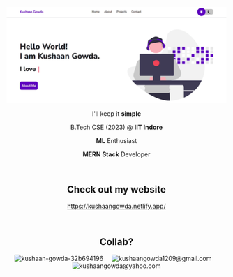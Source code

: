 <img
			src="./images/vidgif.gif"
			alt="kushaan-gowda-32b694196"
		/>

<!-- <h2 align="center">👋Hello World, I am <strong><a href="https://kushaangowda.netlify.app/" target="_blank">Kushaan Gowda</a></strong></h2> -->
<p align="center">I'll keep it <strong>simple</strong></p>
<p align="center">B.Tech CSE (2023) @ <strong>IIT Indore</strong></p>
<p align="center"><strong>ML</strong> Enthusiast</p>
<p align="center"><strong>MERN Stack</strong> Developer</p>
<br />
<h2 align="center">Check out my website</h2>
<p align="center"><a href="https://kushaangowda.netlify.app/" target="_blank">https://kushaangowda.netlify.app/</a></p>
<br />
<h2 align="center">Collab?</h2>
<p align="center">
	<a style="text-decoration: none" href="https://www.linkedin.com/in/kushaan-gowda/" target="blank">
		<img
			src="https://www.vectorlogo.zone/logos/linkedin/linkedin-icon.svg"
			alt="kushaan-gowda-32b694196"
			height="40"
			width="30"
		/>
	</a>
	&nbsp;&nbsp;&nbsp;
	<a style="text-decoration: none" href="mailto:kushaangowda1209@gmail.com" target="blank">
		<img
			src="https://www.vectorlogo.zone/logos/gmail/gmail-icon.svg"
			alt="kushaangowda1209@gmail.com"
			height="40"
			width="40"
		/>
	</a>
	&nbsp;&nbsp;&nbsp;
	<a style="text-decoration: none" href="mailto:kushaangowda@yahoo.com" target="blank">
		<img
			src="https://www.vectorlogo.zone/logos/yahoo/yahoo-icon.svg"
			alt="kushaangowda@yahoo.com"
			height="40"
			width="40"
		/>
	</a>
</p>
<br />
